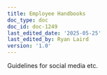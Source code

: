 ```yaml
---
title: Employee Handbooks
doc_type: doc
doc_id: doc-1249
last_edited_date: '2025-05-25'
last_edited_by: Ryan Laird
version: '1.0'
---
```


Guidelines for social media etc.

